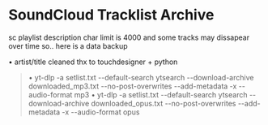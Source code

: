 # SoundCloud Tracklist Archive

sc playlist description char limit is 4000 and some tracks may dissapear over time so.. here is a data backup

• artist/title cleaned thx to touchdesigner + python

> • yt-dlp -a setlist.txt --default-search ytsearch --download-archive downloaded_mp3.txt --no-post-overwrites --add-metadata -x --audio-format mp3
> • yt-dlp -a setlist.txt --default-search ytsearch --download-archive downloaded_opus.txt --no-post-overwrites --add-metadata -x --audio-format opus

